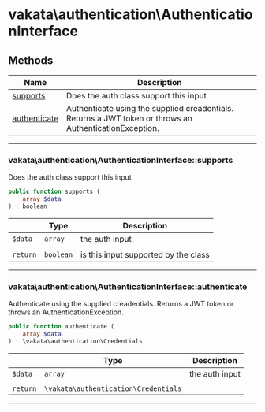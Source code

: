 # vakata\authentication\AuthenticationInterface


## Methods

| Name | Description |
|------|-------------|
|[supports](#vakata\authentication\authenticationinterfacesupports)|Does the auth class support this input|
|[authenticate](#vakata\authentication\authenticationinterfaceauthenticate)|Authenticate using the supplied creadentials. Returns a JWT token or throws an AuthenticationException.|

---



### vakata\authentication\AuthenticationInterface::supports
Does the auth class support this input  


```php
public function supports (  
    array $data  
) : boolean    
```

|  | Type | Description |
|-----|-----|-----|
| `$data` | `array` | the auth input |
|  |  |  |
| `return` | `boolean` | is this input supported by the class |

---


### vakata\authentication\AuthenticationInterface::authenticate
Authenticate using the supplied creadentials. Returns a JWT token or throws an AuthenticationException.  


```php
public function authenticate (  
    array $data  
) : \vakata\authentication\Credentials    
```

|  | Type | Description |
|-----|-----|-----|
| `$data` | `array` | the auth input |
|  |  |  |
| `return` | `\vakata\authentication\Credentials` |  |

---

